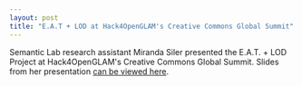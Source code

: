 ```yaml
---
layout: post
title: "E.A.T + LOD at Hack4OpenGLAM's Creative Commons Global Summit"
---
```

Semantic Lab research assistant Miranda Siler presented the E.A.T. + LOD Project at Hack4OpenGLAM's Creative Commons Global Summit. Slides from her presentation [can be viewed here](https://drive.google.com/file/d/1MWGz9MXU_zPAbZWrtzmF34bKofKDWphi/view).
